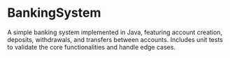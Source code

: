 # BankingSystem
A simple banking system implemented in Java, featuring account creation, deposits, withdrawals, and transfers between accounts. Includes unit tests to validate the core functionalities and handle edge cases.
